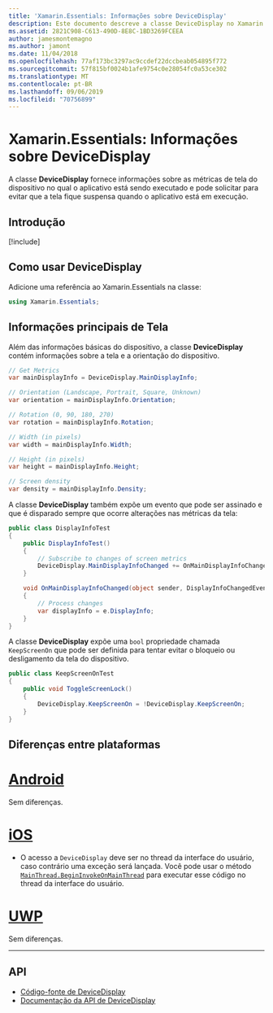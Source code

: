 ```yaml
---
title: 'Xamarin.Essentials: Informações sobre DeviceDisplay'
description: Este documento descreve a classe DeviceDisplay no Xamarin.Essentials, que fornece métricas da tela do dispositivo no qual o aplicativo está em execução.
ms.assetid: 2821C908-C613-490D-8E8C-1BD3269FCEEA
author: jamesmontemagno
ms.author: jamont
ms.date: 11/04/2018
ms.openlocfilehash: 77af173bc3297ac9ccdef22dccbeab054895f772
ms.sourcegitcommit: 57f815bf0024b1afe9754c0e28054fc0a53ce302
ms.translationtype: MT
ms.contentlocale: pt-BR
ms.lasthandoff: 09/06/2019
ms.locfileid: "70756899"
---
```

# <a name="xamarinessentials-device-display-information"></a>Xamarin.Essentials: Informações sobre DeviceDisplay

A classe **DeviceDisplay** fornece informações sobre as métricas de tela do dispositivo no qual o aplicativo está sendo executado e pode solicitar para evitar que a tela fique suspensa quando o aplicativo está em execução.

## <a name="get-started"></a>Introdução

[!include[](~/essentials/includes/get-started.md)]

## <a name="using-devicedisplay"></a>Como usar DeviceDisplay

Adicione uma referência ao Xamarin.Essentials na classe:

```csharp
using Xamarin.Essentials;
```

## <a name="main-display-info"></a>Informações principais de Tela

Além das informações básicas do dispositivo, a classe **DeviceDisplay** contém informações sobre a tela e a orientação do dispositivo.

```csharp
// Get Metrics
var mainDisplayInfo = DeviceDisplay.MainDisplayInfo;

// Orientation (Landscape, Portrait, Square, Unknown)
var orientation = mainDisplayInfo.Orientation;

// Rotation (0, 90, 180, 270)
var rotation = mainDisplayInfo.Rotation;

// Width (in pixels)
var width = mainDisplayInfo.Width;

// Height (in pixels)
var height = mainDisplayInfo.Height;

// Screen density
var density = mainDisplayInfo.Density;
```

A classe **DeviceDisplay** também expõe um evento que pode ser assinado e que é disparado sempre que ocorre alterações nas métricas da tela:

```csharp
public class DisplayInfoTest
{
    public DisplayInfoTest()
    {
        // Subscribe to changes of screen metrics
        DeviceDisplay.MainDisplayInfoChanged += OnMainDisplayInfoChanged;
    }

    void OnMainDisplayInfoChanged(object sender, DisplayInfoChangedEventArgs  e)
    {
        // Process changes
        var displayInfo = e.DisplayInfo;
    }
}
```

A classe **DeviceDisplay** expõe uma `bool` propriedade chamada `KeepScreenOn` que pode ser definida para tentar evitar o bloqueio ou desligamento da tela do dispositivo.

```csharp
public class KeepScreenOnTest
{
    public void ToggleScreenLock()
    {
        DeviceDisplay.KeepScreenOn = !DeviceDisplay.KeepScreenOn;
    }
}
```

## <a name="platform-differences"></a>Diferenças entre plataformas

# <a name="androidtabandroid"></a>[Android](#tab/android)

Sem diferenças.

# <a name="iostabios"></a>[iOS](#tab/ios)

- O acesso a `DeviceDisplay` deve ser no thread da interface do usuário, caso contrário uma exceção será lançada. Você pode usar o método [`MainThread.BeginInvokeOnMainThread`](~/essentials/main-thread.md) para executar esse código no thread da interface do usuário.

# <a name="uwptabuwp"></a>[UWP](#tab/uwp)

Sem diferenças.

--------------

## <a name="api"></a>API

- [Código-fonte de DeviceDisplay](https://github.com/xamarin/Essentials/tree/master/Xamarin.Essentials/DeviceDisplay)
- [Documentação da API de DeviceDisplay](xref:Xamarin.Essentials.DeviceDisplay)
